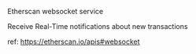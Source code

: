 
Etherscan websocket service

Receive Real-Time notifications about new transactions

ref:
https://etherscan.io/apis#websocket